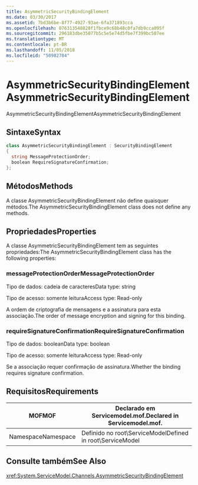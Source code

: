 ```yaml
---
title: AsymmetricSecurityBindingElement
ms.date: 03/30/2017
ms.assetid: 7bd3b6be-8f77-4927-93ae-6fa371893cca
ms.openlocfilehash: 076313548828f1fbce9c68b48c0fa7db9cca095f
ms.sourcegitcommit: 296183dbe35077b5c5e5e74d5fbe7f399bc507ee
ms.translationtype: MT
ms.contentlocale: pt-BR
ms.lasthandoff: 11/05/2018
ms.locfileid: "50982784"
---
```

# <a name="asymmetricsecuritybindingelement"></a><span data-ttu-id="f9fdf-102">AsymmetricSecurityBindingElement</span><span class="sxs-lookup"><span data-stu-id="f9fdf-102">AsymmetricSecurityBindingElement</span></span>
<span data-ttu-id="f9fdf-103">AsymmetricSecurityBindingElement</span><span class="sxs-lookup"><span data-stu-id="f9fdf-103">AsymmetricSecurityBindingElement</span></span>  
  
## <a name="syntax"></a><span data-ttu-id="f9fdf-104">Sintaxe</span><span class="sxs-lookup"><span data-stu-id="f9fdf-104">Syntax</span></span>  
  
```csharp
class AsymmetricSecurityBindingElement : SecurityBindingElement  
{  
  string MessageProtectionOrder;  
  boolean RequireSignatureConfirmation;  
};  
```  
  
## <a name="methods"></a><span data-ttu-id="f9fdf-105">Métodos</span><span class="sxs-lookup"><span data-stu-id="f9fdf-105">Methods</span></span>  
 <span data-ttu-id="f9fdf-106">A classe AsymmetricSecurityBindingElement não define quaisquer métodos.</span><span class="sxs-lookup"><span data-stu-id="f9fdf-106">The AsymmetricSecurityBindingElement class does not define any methods.</span></span>  
  
## <a name="properties"></a><span data-ttu-id="f9fdf-107">Propriedades</span><span class="sxs-lookup"><span data-stu-id="f9fdf-107">Properties</span></span>  
 <span data-ttu-id="f9fdf-108">A classe AsymmetricSecurityBindingElement tem as seguintes propriedades:</span><span class="sxs-lookup"><span data-stu-id="f9fdf-108">The AsymmetricSecurityBindingElement class has the following properties:</span></span>  
  
### <a name="messageprotectionorder"></a><span data-ttu-id="f9fdf-109">messageProtectionOrder</span><span class="sxs-lookup"><span data-stu-id="f9fdf-109">MessageProtectionOrder</span></span>  
 <span data-ttu-id="f9fdf-110">Tipo de dados: cadeia de caracteres</span><span class="sxs-lookup"><span data-stu-id="f9fdf-110">Data type: string</span></span>  
  
 <span data-ttu-id="f9fdf-111">Tipo de acesso: somente leitura</span><span class="sxs-lookup"><span data-stu-id="f9fdf-111">Access type: Read-only</span></span>  
  
 <span data-ttu-id="f9fdf-112">A ordem de criptografia de mensagens e a assinatura para esta associação.</span><span class="sxs-lookup"><span data-stu-id="f9fdf-112">The order of message encryption and signing for this binding.</span></span>  
  
### <a name="requiresignatureconfirmation"></a><span data-ttu-id="f9fdf-113">requireSignatureConfirmation</span><span class="sxs-lookup"><span data-stu-id="f9fdf-113">RequireSignatureConfirmation</span></span>  
 <span data-ttu-id="f9fdf-114">Tipo de dados: boolean</span><span class="sxs-lookup"><span data-stu-id="f9fdf-114">Data type: boolean</span></span>  
  
 <span data-ttu-id="f9fdf-115">Tipo de acesso: somente leitura</span><span class="sxs-lookup"><span data-stu-id="f9fdf-115">Access type: Read-only</span></span>  
  
 <span data-ttu-id="f9fdf-116">Se a associação requer confirmação de assinatura.</span><span class="sxs-lookup"><span data-stu-id="f9fdf-116">Whether the binding requires signature confirmation.</span></span>  
  
## <a name="requirements"></a><span data-ttu-id="f9fdf-117">Requisitos</span><span class="sxs-lookup"><span data-stu-id="f9fdf-117">Requirements</span></span>  
  
|<span data-ttu-id="f9fdf-118">MOF</span><span class="sxs-lookup"><span data-stu-id="f9fdf-118">MOF</span></span>|<span data-ttu-id="f9fdf-119">Declarado em Servicemodel.mof.</span><span class="sxs-lookup"><span data-stu-id="f9fdf-119">Declared in Servicemodel.mof.</span></span>|  
|---------|-----------------------------------|  
|<span data-ttu-id="f9fdf-120">Namespace</span><span class="sxs-lookup"><span data-stu-id="f9fdf-120">Namespace</span></span>|<span data-ttu-id="f9fdf-121">Definido no root\ServiceModel</span><span class="sxs-lookup"><span data-stu-id="f9fdf-121">Defined in root\ServiceModel</span></span>|  
  
## <a name="see-also"></a><span data-ttu-id="f9fdf-122">Consulte também</span><span class="sxs-lookup"><span data-stu-id="f9fdf-122">See Also</span></span>  
 <xref:System.ServiceModel.Channels.AsymmetricSecurityBindingElement>
